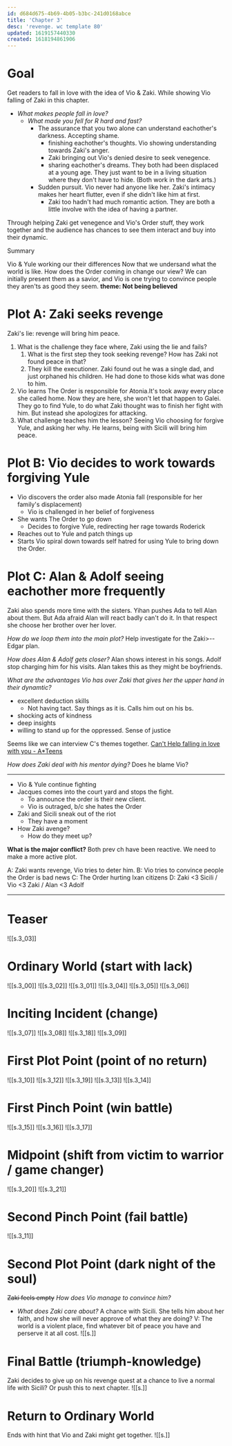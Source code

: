 ```yaml
---
id: d684d675-4b69-4b05-b3bc-241d0168abce
title: 'Chapter 3'
desc: 'revenge. wc template 80'
updated: 1619157440330
created: 1618194861906
---
```

# Goal
Get readers to fall in love with the idea of Vio & Zaki. While showing Vio falling of Zaki in this chapter.

- *What makes people fall in love?*
  - *What made you fell for R hard and fast?*
    - The assurance that you two alone can understand eachother's darkness. Accepting shame.
      - finishing eachother's thoughts. Vio showing understanding towards Zaki's anger.
      - Zaki bringing out Vio's denied desire to seek venegence.
      - sharing eachother's dreams. They both had been displaced at a young age. They just want to be in a living situation where they don't have to hide. (Both work in the dark arts.)
    - Sudden pursuit. Vio never had anyone like her. Zaki's intimacy makes her heart flutter, even if she didn't like him at first.
      - Zaki too hadn't had much romantic action. They are both a little involve with the idea of having a partner.

Through helping Zaki get venegence and Vio's Order stuff, they work together and the audience has chances to see them interact and buy into their dynamic.

Summary

Vio & Yule working our their differences
Now that we undersand what the world is like. How does the Order coming in change our view?
We can initially present them as a savior, and Vio is one trying to convince people they aren'ts as good they seem.
**theme: Not being believed**

# Plot A: Zaki seeks revenge
Zaki's lie: revenge will bring him peace.
1. What is the challenge they face where, Zaki using the lie and fails?
   1. What is the first step they took seeking revenge? How has Zaki not found peace in that?
   2. They kill the executioner. Zaki found out he was a single dad, and just orphaned his children. He had done to those kids what was done to him.
2. Vio learns The Order is responsible for Atonia.It's took away every place she called home. Now they are here, she won't let that happen to Galei. They go to find Yule, to do what Zaki thought was to finish her fight with him. But instead she apologizes for attacking.
3. What challenge teaches him the lesson? Seeing Vio choosing for forgive Yule, and asking her why.
He learns, being with Sicili will bring him peace.

# Plot B: Vio decides to work towards forgiving Yule
- Vio discovers the order also made Atonia fall (responsible for her family's displacement)
  - Vio is challenged in her belief of forgiveness
- She wants The Order to go down
  - Decides to forgive Yule, redirecting her rage towards Roderick
- Reaches out to Yule and patch things up
- Starts Vio spiral down towards self hatred for using Yule to bring down the Order.

# Plot C: Alan & Adolf seeing eachother more frequently
Zaki also spends more time with the sisters.
Yihan pushes Ada to tell Alan about them. But Ada afraid Alan will react badly can't do it. In that respect she choose her brother over her lover.

*How do we loop them into the main plot?*
Help investigate for the Zaki>--Edgar plan.

*How does Alan & Adolf gets closer?* Alan shows interest in his songs.
Adolf stop charging him for his visits.
Alan takes this as they might be boyfriends.

*What are the advantages Vio has over Zaki that gives her the upper hand in their dynamtic?*
- excellent deduction skills
  - Not having tact. Say things as it is. Calls him out on his bs.
- shocking acts of kindness
- deep insights
- willing to stand up for the oppressed. Sense of justice


Seems like we can interview C's themes together.
[Can't Help falling in love with you - A*Teens](https://open.spotify.com/track/1UhwEEZjWEimmK1GkJH1Z4?si=e6e6fab322e041bd)

*How does Zaki deal with his mentor dying?*
Does he blame Vio?



---

- Vio & Yule continue fighting
- Jacques comes into the court yard and stops the fight.
  - To announce the order is their new client.
  - Vio is outraged, b/c she hates the Order
- Zaki and Sicili sneak out of the riot
  - They have a moment
- How Zaki avenge?
  - How do they meet up?

**What is the major conflict?**
Both prev ch have been reactive. We need to make a more active plot.

A: Zaki wants revenge, Vio tries to deter him.
B: Vio tries to convince people the Order is bad news
C: The Order hurting Ixan citizens
D: Zaki <3 Sicili / Vio <3 Zaki / Alan <3 Adolf


---

# Teaser

![[s.3_03]]

# Ordinary World (start with lack)

![[s.3_00]]
![[s.3_02]]
![[s.3_01]]
![[s.3_04]]
![[s.3_05]]
![[s.3_06]]
 
# Inciting Incident (change)

![[s.3_07]]
![[s.3_08]]
![[s.3_18]]
![[s.3_09]]

# First Plot Point (point of no return)
![[s.3_10]]
![[s.3_12]]
![[s.3_19]]
![[s.3_13]]
![[s.3_14]]
 
# First Pinch Point (win battle)
![[s.3_15]]
![[s.3_16]]
![[s.3_17]]

# Midpoint (shift from victim to warrior / game changer)
![[s.3_20]]
![[s.3_21]]

# Second Pinch Point (fail battle)
![[s.3_11]]

# Second Plot Point (dark night of the soul)
~~Zaki feels empty~~
*How does Vio manage to convince him?*
- *What does Zaki care about?* A chance with Sicili. She tells him about her faith, and how she will never approve of what they are doing?
V: The world is a violent place, find whatever bit of peace you have and perserve it at all cost.
![[s.]]

# Final Battle (triumph-knowledge)
Zaki decides to give up on his revenge quest at a chance to live a normal life with Sicili? Or push this to next chapter.
![[s.]]

# Return to Ordinary World
Ends with hint that Vio and Zaki might get together.
![[s.]]
